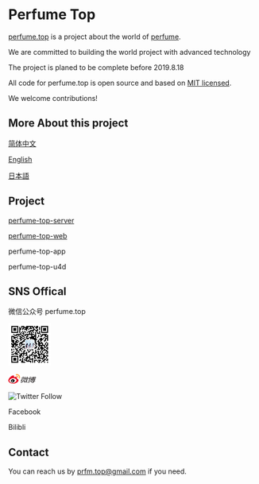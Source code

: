 # Perfume Top

  [perfume.top](http://perfume.top) is a project about the world of [perfume](http://www.perfume-web.jp/).

  We are committed to building the world project with advanced technology

  The project is planed to be complete before 2019.8.18

  All code for perfume.top is open source and based on [MIT licensed](LICENSE).
  
  We welcome contributions!

## More About this project

[简体中文](i18n/zh-Hans/project.md)

[English](i18n/en_US.md)

[日本語](i18n/ja_JP.md)

## Project

[perfume-top-server](https://github.com/perfume-top/perfume-top-server)


[perfume-top-web](https://github.com/perfume-top/perfume-top-server)

perfume-top-app

perfume-top-u4d


## SNS Offical

微信公众号 perfume.top

![perfume.top](resource/qrcode_for_mp.png)

<a href='https://weibo.com/3167970243/' >![Weibo Follow](resource/wb_logo_x2.png)</a>

![Twitter Follow](https://img.shields.io/twitter/follow/perfume_top_duo.svg?label=twitter&style=social)

Facebook




Bilibli

## Contact

You can reach us by [prfm.top@gmail.com](prfm.top@gmail.com) if you need.